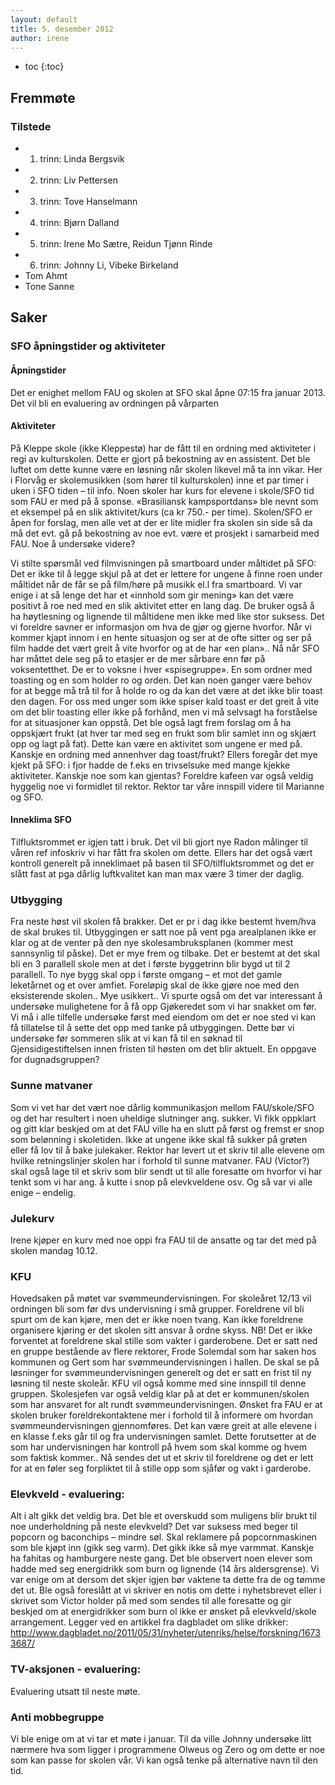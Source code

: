 ```yaml
---
layout: default
title: 5. desember 2012
author: irene
---
```



* toc
{:toc}

Fremmøte
--------

### Tilstede

-   1. trinn: Linda Bergsvik
-   2. trinn: Liv Pettersen
-   3. trinn: Tove Hanselmann
-   4. trinn: Bjørn Dalland
-   5. trinn: Irene Mo Sætre, Reidun Tjønn Rinde
-   6. trinn: Johnny Li, Vibeke Birkeland
-   Tom Ahmt
-   Tone Sanne

Saker
-----

### SFO åpningstider og aktiviteter

#### Åpningstider

Det er enighet mellom FAU og skolen at SFO skal åpne 07:15 fra januar
2013. Det vil bli en evaluering av ordningen på vårparten

#### Aktiviteter

På Kleppe skole (ikke Kleppestø) har de fått til en ordning med
aktiviteter i regi av kulturskolen. Dette er gjort på bekostning av en
assistent. Det ble luftet om dette kunne være en løsning når skolen
likevel må ta inn vikar. Her i Florvåg er skolemusikken (som hører til
kulturskolen) inne et par timer i uken i SFO tiden – til info. Noen
skoler har kurs for elevene i skole/SFO tid som FAU er med på å sponse.
«Brasiliansk kampsportdans» ble nevnt som et eksempel på en slik
aktivitet/kurs (ca kr 750.- per time). Skolen/SFO er åpen for forslag,
men alle vet at der er lite midler fra skolen sin side så da må det evt.
gå på bekostning av noe evt. være et prosjekt i samarbeid med FAU. Noe å
undersøke videre?

Vi stilte spørsmål ved filmvisningen på smartboard under måltidet på
SFO: Det er ikke til å legge skjul på at det er lettere for ungene å
finne roen under måltidet når de får se på film/høre på musikk el.l fra
smartboard. Vi var enige i at så lenge det har et «innhold som gir
mening» kan det være positivt å roe ned med en slik aktivitet etter en
lang dag. De bruker også å ha høytlesning og lignende til måltidene men
ikke med like stor suksess. Det vi foreldre savner er informasjon om hva
de gjør og gjerne hvorfor. Når vi kommer kjapt innom i en hente
situasjon og ser at de ofte sitter og ser på film hadde det vært greit å
vite hvorfor og at de har «en plan».. Nå når SFO har måttet dele seg på
to etasjer er de mer sårbare enn før på voksentetthet. De er to voksne i
hver «spisegruppe». En som ordner med toasting og en som holder ro og
orden. Det kan noen ganger være behov for at begge må trå til for å
holde ro og da kan det være at det ikke blir toast den dagen. For oss
med unger som ikke spiser kald toast er det greit å vite om det blir
toasting eller ikke på forhånd, men vi må selvsagt ha forståelse for at
situasjoner kan oppstå. Det ble også lagt frem forslag om å ha oppskjært
frukt (at hver tar med seg en frukt som blir samlet inn og skjært opp og
lagt på fat). Dette kan være en aktivitet som ungene er med på. Kanskje
en ordning med annenhver dag toast/frukt? Ellers foregår det mye kjekt
på SFO: i fjor hadde de f.eks en trivselsuke med mange kjekke
aktiviteter. Kanskje noe som kan gjentas? Foreldre kafeen var også
veldig hyggelig noe vi formidlet til rektor. Rektor tar våre innspill
videre til Marianne og SFO.

#### Inneklima SFO

Tilfluktsrommet er igjen tatt i bruk. Det vil bli gjort nye Radon
målinger til våren ref infoskriv vi har fått fra skolen om dette. Ellers
har det også vært kontroll generelt på inneklimaet på basen til
SFO/tilfluktsrommet og det er slått fast at pga dårlig luftkvalitet kan
man max være 3 timer der daglig.

### Utbygging

Fra neste høst vil skolen få brakker. Det er pr i dag ikke bestemt
hvem/hva de skal brukes til. Utbyggingen er satt noe på vent pga
arealplanen ikke er klar og at de venter på den nye skolesambruksplanen
(kommer mest sannsynlig til påske). Det er mye frem og tilbake. Det er
bestemt at det skal bli en 3 parallell skole men at det i første
byggetrinn blir bygd ut til 2 parallell. To nye bygg skal opp i første
omgang – et mot det gamle leketårnet og et over amfiet. Foreløpig skal
de ikke gjøre noe med den eksisterende skolen.. Mye usikkert.. Vi spurte
også om det var interessant å undersøke mulighetene for å få opp
Gjøkeredet som vi har snakket om før. Vi må i alle tilfelle undersøke
først med eiendom om det er noe sted vi kan få tillatelse til å sette
det opp med tanke på utbyggingen. Dette bør vi undersøke før sommeren
slik at vi kan få til en søknad til Gjensidigestiftelsen innen fristen
til høsten om det blir aktuelt. En oppgave for dugnadsgruppen?

### Sunne matvaner

Som vi vet har det vært noe dårlig kommunikasjon mellom FAU/skole/SFO og
det har resultert i noen uheldige slutninger ang. sukker. Vi fikk
oppklart og gitt klar beskjed om at det FAU ville ha en slutt på først
og fremst er snop som belønning i skoletiden. Ikke at ungene ikke skal
få sukker på grøten eller få lov til å bake julekaker. Rektor har levert
ut et skriv til alle elevene om hvilke retningslinjer skolen har i
forhold til sunne matvaner. FAU (Victor?) skal også lage til et skriv
som blir sendt ut til alle foresatte om hvorfor vi har tenkt som vi har
ang. å kutte i snop på elevkveldene osv. Og så var vi alle enige –
endelig.

### Julekurv

Irene kjøper en kurv med noe oppi fra FAU til de ansatte og tar det med
på skolen mandag 10.12.

### KFU

Hovedsaken på møtet var svømmeundervisningen. For skoleåret 12/13 vil
ordningen bli som før dvs undervisning i små grupper. Foreldrene vil bli
spurt om de kan kjøre, men det er ikke noen tvang. Kan ikke foreldrene
organisere kjøring er det skolen sitt ansvar å ordne skyss. NB! Det er
ikke forventet at foreldrene skal stille som vakter i garderobene. Det
er satt ned en gruppe bestående av flere rektorer, Frode Solemdal som
har saken hos kommunen og Gert som har svømmeundervisningen i hallen. De
skal se på løsninger for svømmeundervisningen generelt og det er satt en
frist til ny løsning til neste skoleår. KFU vil også komme med sine
innspill til denne gruppen. Skolesjefen var også veldig klar på at det
er kommunen/skolen som har ansvaret for alt rundt svømmeundervisningen.
Ønsket fra FAU er at skolen bruker foreldrekontaktene mer i forhold til
å informere om hvordan svømmeundervisningen gjennomføres. Det kan være
greit at alle elevene i en klasse f.eks går til og fra undervisningen
samlet. Dette forutsetter at de som har undervisningen har kontroll på
hvem som skal komme og hvem som faktisk kommer.. Nå sendes det ut et
skriv til foreldrene og det er lett for at en føler seg forpliktet til å
stille opp som sjåfør og vakt i garderobe.

### Elevkveld - evaluering:

Alt i alt gikk det veldig bra. Det ble et overskudd som muligens blir
brukt til noe underholdning på neste elevkveld? Det var suksess med
beger til popcorn og baconchips – mindre søl. Skal reklamere på
popcornmaskinen som ble kjøpt inn (gikk seg varm). Det gikk ikke så mye
varmmat. Kanskje ha fahitas og hamburgere neste gang. Det ble observert
noen elever som hadde med seg energidrikk som burn og lignende (14 års
aldersgrense). Vi var enige om at dersom det skjer igjen bør vaktene ta
dette fra de og tømme det ut. Ble også foreslått at vi skriver en notis
om dette i nyhetsbrevet eller i skrivet som Victor holder på med som
sendes til alle foresatte og gir beskjed om at energidrikker som burn ol
ikke er ønsket på elevkveld/skole arrangement. Legger ved en artikkel
fra dagbladet om slike drikker:
<http://www.dagbladet.no/2011/05/31/nyheter/utenriks/helse/forskning/16733687/>

### TV-aksjonen - evaluering:

Evaluering utsatt til neste møte.

### Anti mobbegruppe

Vi ble enige om at vi tar et møte i januar. Til da ville Johnny
undersøke litt nærmere hva som ligger i programmene Olweus og Zero og om
dette er noe som kan passe for skolen vår. Vi kan også tenke på
alternative navn til den tid.
